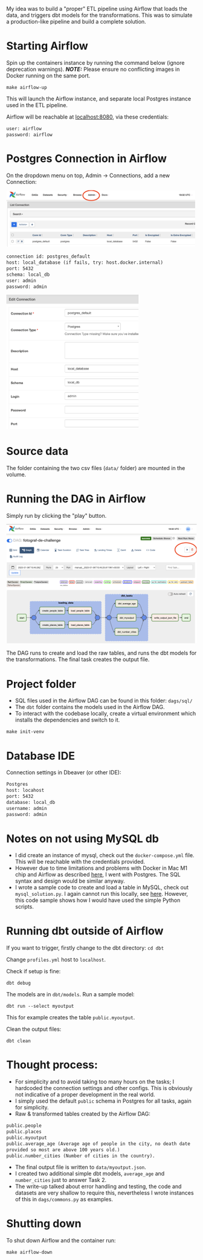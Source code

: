 
My idea was to build a "proper" ETL pipeline using Airflow that loads the data, and triggers dbt models for the transformations. This was to simulate a production-like pipeline and build a complete solution.

# Starting Airflow

Spin up the containers instance by running the command below (ignore deprecation warnings). **_NOTE:_** Please ensure no conflicting images in Docker running on the same port.  
```
make airflow-up
```

This will launch the Airflow instance, and separate local Postgres instance used in the ETL pipeline.

Airflow will be reachable at [localhost:8080](http://localhost:8080), via these credentials:
```
user: airflow
password: airflow
```

# Postgres Connection in Airflow

On the dropdown menu on top, Admin -> Connections, add a new Connection:

<img src="images/adminconn.png"  width="500">

```
connection id: postgres_default
host: local_database (if fails, try: host.docker.internal)
port: 5432
schema: local_db
user: admin
password: admin
```

<img src="images/airflow_ui.png"  width="350">

# Source data

The folder containing the two csv files (`data/` folder) are mounted in the volume.


# Running the DAG in Airflow

Simply run by clicking the "play" button. 

![](images/dag.png)

The DAG runs to create and load the raw tables, and runs the dbt models for the transformations. The final task creates the output file.

# Project folder

* SQL files used in the Airflow DAG can be found in this folder: `dags/sql/`
* The `dbt` folder contains the models used in the Airflow DAG.
* To interact with the codebase locally, create a virtual environment which installs the dependencies and switch to it.

```
make init-venv
```

# Database IDE
Connection settings in Dbeaver (or other IDE):

```
Postgres
host: locahost
port: 5432
database: local_db
username: admin
password: admin
```


# Notes on not using MySQL db

* I did create an instance of mysql, check out the `docker-compose.yml` file. This will be reachable with the credentials provided.
* However due to time limitations and problems with Docker in Mac M1 chip and Airflow as described [here](https://github.com/apache/airflow/discussions/25831), I went with Postgres. The SQL syntax and design would be similar anyway.
* I wrote a sample code to create and load a table in MySQL, check out `mysql_solution.py`. I again cannot run this locally, see [here](https://stackoverflow.com/questions/67876857/mysqlclient-wont-install-via-pip-on-macbook-pro-m1-with-latest-version-of-big-s). However, this code sample shows how I would have used the simple Python scripts.


# Running dbt outside of Airflow

If you want to trigger, firstly change to the dbt directory: `cd dbt`

Change `profiles.yml` host to `localhost`.

Check if setup is fine:
```
dbt debug
```

The models are in `dbt/models`. Run a sample model:
```
dbt run --select myoutput
```

This for example creates the table `public.myoutput`.

Clean the output files:
```
dbt clean
```

# Thought process:

* For simplicity and to avoid taking too many hours on the tasks; I hardcoded the connection settings and other configs. This is obviously not indicative of a proper development in the real world.
* I simply used the default `public` schema in Postgres for all tasks, again for simplicity.
* Raw & transformed tables created by the Airflow DAG:
```
public.people
public.places
public.myoutput
public.average_age (Average age of people in the city, no death date provided so most are above 100 years old.)
public.number_cities (Number of cities in the country).
```
* The final output file is written to `data/myoutput.json`.
* I created two additional simple dbt models, `average_age` and `number_cities` just to answer Task 2.
* The write-up talked about error handling and testing, the code and datasets are very shallow to require this, nevertheless I wrote instances of this in `dags/commons.py` as examples.

# Shutting down

To shut down Airflow and the container run:

```
make airflow-down
```
